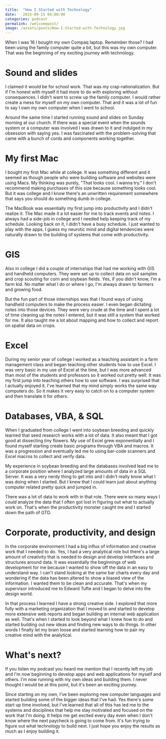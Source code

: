 ```yaml
---
title:  "How I Started with Technology"
date:   2015-09-15 04:00:00
categories: podcast
permalink: /welcomepost/
image: /assets/posts/How-I-Started-with-Technology.jpg
---
```

When I was 16 I bought my own Compaq laptop. Remember those? I had been using the family computer quite a bit, but this was my own computer. That was the beginning of my exciting journey with technology.

<!--more-->

# Sound and slides

I claimed it would be for school work. That was my crap-rationalization. But if I'm honest with myself it had more to do with exploring without consequences. I didn't want to screw up the family computer. I would rather create a mess for myself on my own computer. That and it was a lot of fun to say I own my own computer when I went to school.

Around the same time I started running sound and slides on Sunday morning at our church. If there was a special event when the sounds system or a computer was involved I was drawn to it and indulged in my obsession with saying yes. I was fascinated with the problem-solving that came with a bunch of cords and components working together.

# My first Mac

I bought my first Mac while at college. It was something different and it seemed as though people who were building software and websites were using Macs. My thinking was purely, "That looks cool. I wanna try." I don't recommend making purchases of this size because something looks cool. But it was college and I know there's an unwritten requirement somewhere that says you should do something dumb in college. 

The MacBook was essentially my first jump into productivity and I didn't realize it. The Mac made it a lot easier for me to track events and notes. I always had a side-job in college and I needed help keeping track of my schedule. Looking back on it, I didn't have a busy schedule. I just wanted to play with the apps. I guess my neurotic mind and digital tendencies were naturally drawn to the building of systems that come with productivity.

# GIS

Also in college I did a couple of internships that had me working with GIS and handheld computers. They were set up to collect data on soil samples and crop scouting for corn and soybean fields. Yes, if you didn't know, I'm a farm kid. No matter what I do or where I go, I'm always drawn to farmers and growing food.

But the fun part of those internships was that I found ways of using handheld computers to make the process easier. I even began dictating notes into those devices. They were very crude at the time and I spent a lot of time cleaning up the notes I entered, but it was still a system that worked for me. It also taught me a lot about mapping and how to collect and report on spatial data on crops.

# Excel

During my senior year of college I worked as a teaching assistant in a farm management class and began teaching other students how to use Excel. I was very basic in my use of Excel at the time, but I was more advanced than most of the students and professors so it worked out pretty well. It was my first jump into teaching others how to use software. I was surprised that I actually enjoyed it. I've learned that my mind simply works the same way computers do. So it makes it very easy to catch on to a computer system and then translate it for others.

# Databases, VBA, & SQL

When I graduated from college I went into soybean breeding and quickly learned that seed research works with a lot of data. It also meant that I got good at dissecting tiny flowers. My use of Excel grew exponentially and I found myself starting create basic programs through VBA and macros. It was a progression and eventually led me to using bar-code scanners and Excel macros to collect and verify data.

My experience in soybean breeding and the databases involved lead me to a corporate position where I analyzed large amounts of data in a SQL Server. It was a very nerdy thing to get into and I didn't really know what I was doing when I started. But I knew that I could learn just about anything computer related pretty quick and jumped in.

There was a lot of data to work with in that role. There were so many ways I _could_ analyze the data that I often got lost in figuring out what to actually work on. That's when the productivity monster caught me and I started down the path of GTD.

# Corporate, productivity, and design

In the corporate environment I had a big influx of information and creative work that I needed to do. Yes, I had a very analytical role but there's a large amount of creativity that is needed to design and develop interfaces and structures around data. It was essentially the beginnings of web development for me because I wanted to show off the data in an easy to understand way. I can't stand looking at the same bar charts every day and wondering if the data has been altered to show a biased view of the information. I wanted them to be clean and accurate. That's when my supervisor introduced me to Edward Tufte and I began to delve into the design world.

In that process I learned I have a strong creative side. I  explored that more fully with a marketing organization that I moved to and started to develop more extensive web reports and began building an internal web application as well. That's when I started to look beyond what I knew how to do and started building out new ideas and finding new ways to do things. In other words I finally let my brain loose and started learning how to pair my creative mind with the analytical.

# What's next?

If you listen my podcast you heard me mention that I recently left my job and I'm now beginning to develop apps and web applications for myself and others. I'm now running with my own ideas and building them. I never thought I would be at this point, but it's been an exciting journey. 

Since starting on my own, I've been exploring new computer languages and started building some of the bigger ideas that I've had. Yes there's some start up time involved, but I've learned that all of this has led me to the systems and disciplines that help me stay motivated and focused on the work that I'm doing. It helps me get excited every day even when I don't know where the next paycheck is going to come from. It's fun trying to figure out what technology to build next. I just hope you enjoy the results as much as I enjoy building it.